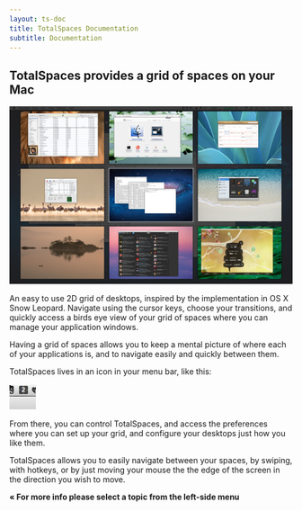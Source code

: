```yaml
---
layout: ts-doc
title: TotalSpaces Documentation
subtitle: Documentation
---
```


## TotalSpaces provides a grid of spaces on your Mac

<img src="/images/grid-view.png">

An easy to use 2D grid of desktops, inspired by the implementation in OS X Snow Leopard. Navigate using the cursor keys, choose your transitions, and quickly access a birds eye view of your grid of spaces where you can manage your application windows.

Having a grid of spaces allows you to keep a mental picture of where each of your applications is, and to navigate easily and quickly between them.

TotalSpaces lives in an icon in your menu bar, like this:

<img src="/images/menubar-icon.png">

From there, you can control TotalSpaces, and access the preferences where you can set up your grid, and configure your desktops just how you like them.

TotalSpaces allows you to easily navigate between your spaces, by swiping, with hotkeys, or by just moving your mouse the the edge of the screen in the direction you wish to move.



**« For more info please select a topic from the left-side menu**


